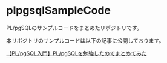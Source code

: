 # plpgsqlSampleCode
PL/pgSQLのサンプルコードをまとめたリポジトリです。

本リポジトリのサンプルコードは以下の記事に公開しております。

[【PL/pgSQL入門】PL/pgSQLを勉強したのでまとめてみた](https://qiita.com/ebichan_88/items/1effb09fbc458276ea51)
